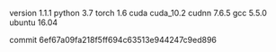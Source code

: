 version 1.1.1
python 3.7
torch 1.6
cuda cuda_10.2
cudnn 7.6.5
gcc 5.5.0
ubuntu 16.04

commit 6ef67a09fa218f5ff694c63513e944247c9ed896